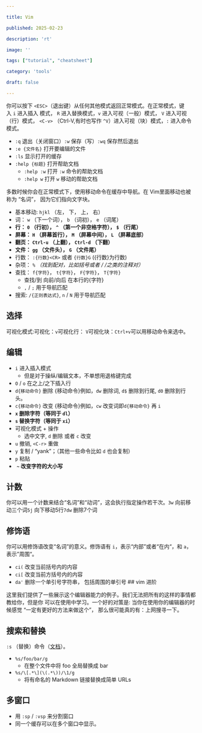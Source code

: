 ```yaml
---

title: Vim

published: 2025-02-23

description: 'rt'

image: ''

tags: ["tutorial", "cheatsheet"]

category: 'tools'

draft: false 

---
```


你可以按下 `<ESC>`（退出键）从任何其他模式返回正常模式。在正常模式，键入 `i` 进入插入 模式， `R` 进入替换模式，`v` 进入可视（一般）模式，
`V` 进入可视（行）模式， `<C-v>` （Ctrl-V,有时也写作 `^V`）进入可视（块）模式，`:` 进入命令模式。 

- `:q` 退出（关闭窗口）`:w` 保存（写）`:wq` 保存然后退出
- `:e {文件名}` 打开要编辑的文件
- `:ls` 显示打开的缓存
- `:help {标题}` 打开帮助文档
  - `:help :w` 打开 `:w` 命令的帮助文档
  - `:help w` 打开 `w` 移动的帮助文档 

多数时候你会在正常模式下，使用移动命令在缓存中导航。在 Vim里面移动也被称为 “名词”， 因为它们指向文字块。

- 基本移动: `hjkl` （左， 下， 上， 右）
- 词： `w` （下一个词）， `b` （词初）， `e` （词尾）
- **行： `0` （行初）， `^` （第一个非空格字符）， `$` （行尾）**
- **屏幕： `H` （屏幕首行）， `M` （屏幕中间）， `L` （屏幕底部）**
- **翻页： `Ctrl-u` （上翻）， `Ctrl-d` （下翻）**
- **文件： `gg` （文件头）， `G` （文件尾）**
- 行数： `:{行数}<CR>` 或者 `{行数}G` ({行数}为行数)
- 杂项： **`%` （找到配对，比如括号或者 /* */之类的注释对）**
- 查找： `f{字符}`， `t{字符}`， `F{字符}`， `T{字符}`
  - 查找/到 向前/向后 在本行的{字符}
  - `,` / `;` 用于导航匹配
- 搜索: `/{正则表达式}`, `n` / `N` 用于导航匹配

## 选择

可视化模式:可视化：`v`可视化行： `V`可视化块：`Ctrl+v`可以用移动命令来选中。

## 编辑

- `i` 进入插入模式
  - 但是对于操纵/编辑文本，不单想用退格键完成
- `O` / `o` 在之上/之下插入行
- `d{移动命令}` 删除 {移动命令}例如，`dw` 删除词, `d$` 删除到行尾, `d0` 删除到行头。
- `c{移动命令}` 改变 {移动命令}例如，`cw` 改变词即`d{移动命令}` 再 `i`
- **`x` 删除字符（等同于 `dl`）**
- **`s` 替换字符（等同于 `xi`）**
- 可视化模式 + 操作
  - 选中文字, `d` 删除 或者 `c` 改变
- `u` 撤销, `<C-r>` 重做
- `y` 复制 / “yank”；（其他一些命令比如 `d` 也会复制）
- `p` 粘贴
-  **`~` 改变字符的大小写**

## 计数

你可以用一个计数来结合“名词”和“动词”，这会执行指定操作若干次。`3w` 向前移动三个词`5j` 向下移动5行`7dw` 删除7个词

## 修饰语

你可以用修饰语改变“名词”的意义。修饰语有 `i`，表示“内部”或者“在内“，和 `a`，表示”周围“。

- `ci(` 改变当前括号内的内容
- `ci[` 改变当前方括号内的内容
- `da'` 删除一个单引号字符串， 包括周围的单引号 ## vim
  进阶

这里我们提供了一些展示这个编辑器能力的例子。我们无法把所有的这样的事情都教给你，但是你
可以在使用中学习。一个好的对策是: 当你在使用你的编辑器的时候感觉
“一定有更好的方法来做这个”， 那么很可能真的有：上网搜寻一下。

## 搜索和替换

`:s` （替换）命令（[文档](http://vim.wikia.com/wiki/Search_and_replace)）。

- `%s/foo/bar/g`
  - 在整个文件中将 foo 全局替换成 bar
- `%s/\[.*\](\(.*\))/\1/g`
  - 将有命名的 Markdown 链接替换成简单 URLs

## 多窗口

- 用 `:sp` / `:vsp` 来分割窗口
- 同一个缓存可以在多个窗口中显示。
